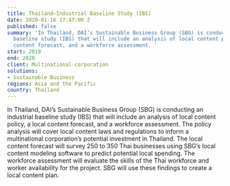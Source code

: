 ```yaml
---
title: Thailand—Industrial Baseline Study (IBS)
date: 2020-01-16 17:47:00 Z
published: false
summary: 'In Thailand, DAI’s Sustainable Business Group (SBG) is conducting an industrial
  baseline study (IBS) that will include an analysis of local content policy, a local
  content forecast, and a workforce assessment. '
start: 2019
end: 2020
client: Multinational corporation
solutions:
- Sustainable Business
regions: Asia and the Pacific
country: Thailand
---
```


In Thailand, DAI’s Sustainable Business Group (SBG) is conducting an industrial baseline study (IBS) that will include an analysis of local content policy, a local content forecast, and a workforce assessment. The policy analysis will cover local content laws and regulations to inform a multinational corporation’s  potential investment in Thailand. The local content forecast will survey 250 to 350 Thai businesses using SBG’s local content modeling software to predict potential local spending. The workforce assessment will evaluate the skills of the Thai workforce and worker availability for the project. SBG will use these findings to create a local content plan.